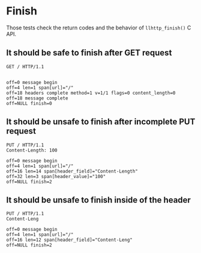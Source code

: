Finish
======

Those tests check the return codes and the behavior of `llhttp_finish()` C API.

## It should be safe to finish after GET request

<!-- meta={"type": "request-finish"} -->
```http
GET / HTTP/1.1


```

```log
off=0 message begin
off=4 len=1 span[url]="/"
off=18 headers complete method=1 v=1/1 flags=0 content_length=0
off=18 message complete
off=NULL finish=0
```

## It should be unsafe to finish after incomplete PUT request

<!-- meta={"type": "request-finish"} -->
```http
PUT / HTTP/1.1
Content-Length: 100

```

```log
off=0 message begin
off=4 len=1 span[url]="/"
off=16 len=14 span[header_field]="Content-Length"
off=32 len=3 span[header_value]="100"
off=NULL finish=2
```

## It should be unsafe to finish inside of the header

<!-- meta={"type": "request-finish"} -->
```http
PUT / HTTP/1.1
Content-Leng
```

```log
off=0 message begin
off=4 len=1 span[url]="/"
off=16 len=12 span[header_field]="Content-Leng"
off=NULL finish=2
```

